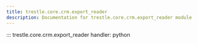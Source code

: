 ```yaml
---
title: trestle.core.crm.export_reader
description: Documentation for trestle.core.crm.export_reader module
---
```


::: trestle.core.crm.export_reader
handler: python
